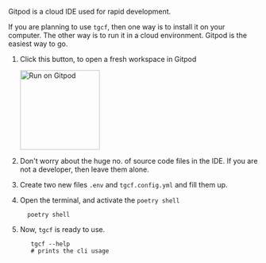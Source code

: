 Gitpod is a cloud IDE used for rapid development.

If you are planning to use `tgcf`, then one way is to install it on your computer. The other way is to run it in a cloud environment. Gitpod is the easiest way to go.

1. Click this button, to open a fresh workspace in Gitpod

    <a href="https://gitpod.io/#https://github.com/aahnik/tgcf">  <img src="https://gitpod.io/button/open-in-gitpod.svg" alt="Run on Gitpod" 
    width=160></a>


2. Don't worry about the huge no. of source code files in the IDE. If you are not a developer, then leave them alone.

3. Create two new files `.env` and `tgcf.config.yml` and fill them up.

4. Open the terminal, and activate the `poetry shell`

   ```shell
     poetry shell
   ```
5. Now, `tgcf` is ready to use.
   ```shell
      tgcf --help
      # prints the cli usage
     ```

  
  


